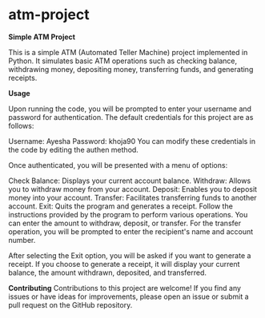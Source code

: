 # atm-project
**Simple ATM Project**

This is a simple ATM (Automated Teller Machine) project implemented in Python. It simulates basic ATM operations such as checking balance, withdrawing money, depositing money, transferring funds, and generating receipts.

**Usage**

Upon running the code, you will be prompted to enter your username and password for authentication. The default credentials for this project are as follows:

Username: Ayesha
Password: khoja90
You can modify these credentials in the code by editing the authen method.

Once authenticated, you will be presented with a menu of options:

Check Balance: Displays your current account balance.
Withdraw: Allows you to withdraw money from your account.
Deposit: Enables you to deposit money into your account.
Transfer: Facilitates transferring funds to another account.
Exit: Quits the program and generates a receipt.
Follow the instructions provided by the program to perform various operations. You can enter the amount to withdraw, deposit, or transfer. For the transfer operation, you will be prompted to enter the recipient's name and account number.

After selecting the Exit option, you will be asked if you want to generate a receipt. If you choose to generate a receipt, it will display your current balance, the amount withdrawn, deposited, and transferred.

**Contributing**
Contributions to this project are welcome! If you find any issues or have ideas for improvements, please open an issue or submit a pull request on the GitHub repository.
